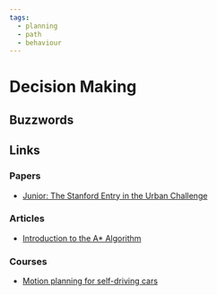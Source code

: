 ```yaml
---
tags:
  - planning
  - path
  - behaviour
---
```


# Decision Making

## Buzzwords

<Buzzword text="A*"/>
<Buzzword text="Finite State Machine"/>
<Buzzword text="Behaviour Tree"/>
<Buzzword text="Lattice Planner"/>

## Links

### Papers
- [Junior: The Stanford Entry in the Urban Challenge](http://robots.stanford.edu/papers/junior08.pdf)

### Articles

- [Introduction to the A* Algorithm](https://www.redblobgames.com/pathfinding/a-star/introduction.html)

### Courses
- [Motion planning for self-driving cars](https://www.coursera.org/learn/motion-planning-self-driving-cars)
